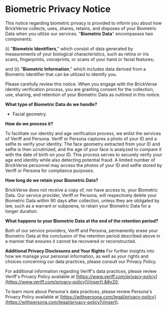 # Biometric Privacy Notice

This notice regarding biometric privacy is provided to inform you about how BrickVerse collects, uses, shares, retains, and disposes of your Biometric Data when you utilize our services. "**Biometric Data**" encompasses two components:&#x20;

(i) "**Biometric Identifiers**," which consist of data generated by measurements of your biological characteristics, such as retina or iris scans, fingerprints, voiceprints, or scans of your hand or facial features;&#x20;

and (ii) "**Biometric Information**," which includes data derived from a Biometric Identifier that can be utilized to identify you.

Please carefully review this notice. When you engage with the BrickVerse identity verification process, you are granting consent for the collection, use, sharing, and retention of your Biometric Data as outlined in this notice.

**What type of Biometric Data do we handle?**&#x20;

* Facial geometry.

**How do we process it?**&#x20;

To facilitate our identity and age verification process, we enlist the services of Veriff and Persona. Veriff or Persona captures a photo of your ID and a selfie to verify your identity. The face geometry extracted from your ID and selfie is then scrutinized, and the age of your face is analyzed to compare it with the date of birth on your ID. This process serves to securely verify your age and identity while also detecting potential fraud. A limited number of BrickVerse personnel may access the photos of your ID and selfie stored by Veriff or Persona for compliance purposes.

**How long do we retain your Biometric Data?**&#x20;

BrickVerse does not receive a copy of, nor have access to, your Biometric Data. Our service provider, Veriff or Persona, will respectively delete your Biometric Data within 90 days after collection, unless they are obligated by law, such as a warrant or subpoena, to retain your Biometric Data for a longer duration.

**What happens to your Biometric Data at the end of the retention period?**&#x20;

Both of our service providers, Veriff and Persona, permanently erase your Biometric Data at the conclusion of the retention period described above in a manner that ensures it cannot be recovered or reconstructed.

**Additional Privacy Disclosures and Your Rights** For further insights into how we manage your personal information, as well as your rights and choices concerning our data practices, please consult our Privacy Policy.&#x20;

For additional information regarding Veriff's data practices, please review Veriff's Privacy Policy available at [https://www.veriff.com/privacy-policy](https://www.veriff.com/privacy-policy]\(insert).&#x20;

To learn more about Persona's data practices, please review Persona's Privacy Policy available at [https://withpersona.com/legal/privacy-policy](https://withpersona.com/legal/privacy-policy]\(insert).
